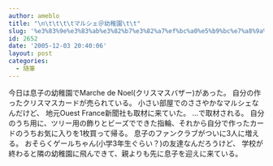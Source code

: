 ```yaml
---
author: ameblo
title: "\n\t\t\t\tマルシェ＠幼稚園\t\t"
slug: '%e3%83%9e%e3%83%ab%e3%82%b7%e3%82%a7%ef%bc%a0%e5%b9%bc%e7%a8%9a%e5%9c%92'
id: 2652
date: '2005-12-03 20:40:06'
layout: post
categories:
  - 随筆
---
```


今日は息子の幼稚園でMarche de Noel(クリスマスバザー)があった。 自分の作ったクリスマスカードが売られている。 小さい部屋でのささやかなマルシェなんだけど、 地元Ouest France新聞社も取材に来ていた。 …で取材される。 自分のうち用に、ツリー用の飾りとビーズでできた指輪、それから自分で作ったカードのうちお気に入りを1枚買って帰る。 息子のファンクラブがついに3人に増える。 おそらくゲールちゃん(小学3年生ぐらい？)の友達なんだろうけど、 学校が終わると隣の幼稚園に飛んできて、親よりも先に息子を迎えに来ている。